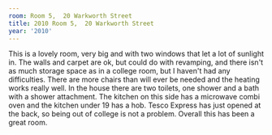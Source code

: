```yaml
---
room: Room 5,  20 Warkworth Street
title: 2010 Room 5,  20 Warkworth Street
year: '2010'
---
```


This is a lovely room, very big and with two windows that let a lot of sunlight in.  The walls and carpet are ok, but could do with revamping, and there isn't as much storage space as in a college room, but I haven't had any difficulties.  There are more chairs than will ever be needed and the heating works really well.  In the house there are two toilets, one shower and a bath with a shower attachment.  The kitchen on this side has a microwave combi oven and the kitchen under 19 has a hob.  Tesco Express has just opened at the back, so being out of college is not a problem.  Overall this has been a great room.